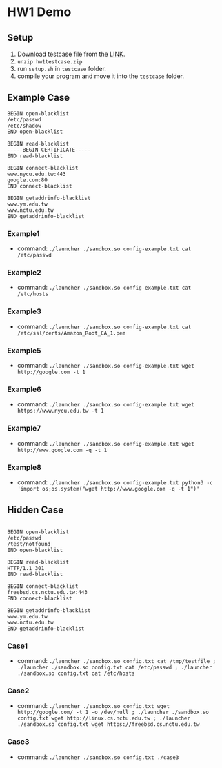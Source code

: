 # HW1 Demo

## Setup

1. Download testcase file from the [LINK](https://up23.zoolab.org/up23/hw1/hw1testcase.zip).
2. `unzip hw1testcase.zip`
3. run `setup.sh` in `testcase` folder.
4. compile your program and move it into the `testcase` folder.

## Example Case

```
BEGIN open-blacklist
/etc/passwd
/etc/shadow
END open-blacklist

BEGIN read-blacklist
-----BEGIN CERTIFICATE-----
END read-blacklist

BEGIN connect-blacklist
www.nycu.edu.tw:443
google.com:80
END connect-blacklist

BEGIN getaddrinfo-blacklist
www.ym.edu.tw
www.nctu.edu.tw
END getaddrinfo-blacklist
```

### Example1
* command: `./launcher ./sandbox.so config-example.txt cat /etc/passwd`
### Example2
* command: `./launcher ./sandbox.so config-example.txt cat /etc/hosts`
### Example3
* command: `./launcher ./sandbox.so config-example.txt cat /etc/ssl/certs/Amazon_Root_CA_1.pem`
### Example5
* command: `./launcher ./sandbox.so config-example.txt wget http://google.com -t 1`
### Example6
* command: `./launcher ./sandbox.so config-example.txt wget https://www.nycu.edu.tw -t 1`
### Example7
* command: `./launcher ./sandbox.so config-example.txt wget http://www.google.com -q -t 1`
### Example8
* command: `./launcher ./sandbox.so config-example.txt python3 -c 'import os;os.system("wget http://www.google.com -q -t 1")'`
## Hidden Case

```

BEGIN open-blacklist
/etc/passwd
/test/notfound
END open-blacklist

BEGIN read-blacklist
HTTP/1.1 301
END read-blacklist

BEGIN connect-blacklist
freebsd.cs.nctu.edu.tw:443
END connect-blacklist

BEGIN getaddrinfo-blacklist
www.ym.edu.tw
www.nctu.edu.tw
END getaddrinfo-blacklist

```

### Case1
* command: `./launcher ./sandbox.so config.txt cat /tmp/testfile ; ./launcher ./sandbox.so config.txt cat /etc/passwd ; ./launcher ./sandbox.so config.txt cat /etc/hosts`
### Case2
* command: `./launcher ./sandbox.so config.txt wget http://google.com/ -t 1 -o /dev/null ; ./launcher ./sandbox.so config.txt wget http://linux.cs.nctu.edu.tw ; ./launcher ./sandbox.so config.txt wget https://freebsd.cs.nctu.edu.tw`
### Case3
* command: `./launcher ./sandbox.so config.txt ./case3`